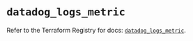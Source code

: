 # `datadog_logs_metric`

Refer to the Terraform Registry for docs: [`datadog_logs_metric`](https://registry.terraform.io/providers/datadog/datadog/3.46.0/docs/resources/logs_metric).
